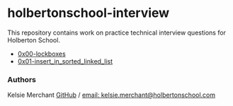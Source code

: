 # holbertonschool-interview
This repository contains work on practice technical interview questions for Holberton School.

* [0x00-lockboxes](/0x00-lockboxes)
* [0x01-insert_in_sorted_linked_list](/0x01-insert_in_sorted_linked_list)

### Authors
Kelsie Merchant [GitHub](https://github.com/kmerchan/) / [email: kelsie.merchant@holbertonschool.com](kelsie.merchant@holbertonschool.com)
